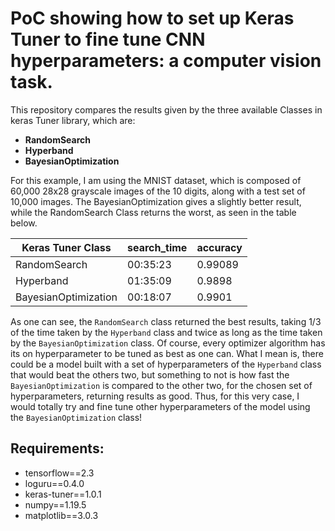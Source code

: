 # PoC showing how to set up Keras Tuner to fine tune CNN hyperparameters: a computer vision task.

This repository compares the results given by the three available Classes in keras Tuner library, which are: 

 - **RandomSearch**
 - **Hyperband**
 - **BayesianOptimization**

For this example, I am using the MNIST dataset, which is composed of 60,000 28x28 grayscale images of the 10 digits, along with a test set of 10,000 images. The BayesianOptimization gives a slightly better result, while the RandomSearch Class returns the worst, as seen in the table below.

|Keras Tuner Class|search_time|accuracy| 
|-----|-------|------| 
|RandomSearch|00:35:23|0.99089| 
|Hyperband|01:35:09|0.9898|
|BayesianOptimization|00:18:07|0.9901|

As one can see, the `RandomSearch` class returned the best results, taking 1/3 of the time taken by the `Hyperband` class and twice as long as the time taken by the `BayesianOptimization` class. Of course, every optimizer algorithm has its on hyperparameter to be tuned as best as one can. What I mean is, there could be a model built with a set of hyperparameters of the `Hyperband` class that would beat the others two, but something to not is how fast the `BayesianOptimization` is compared to the other two, for the chosen set of hyperparameters, returning results as good. Thus, for this very case, I would totally try and fine tune other hyperparameters of the model using the `BayesianOptimization` class!

## Requirements:

 - tensorflow==2.3
 - loguru==0.4.0
 - keras-tuner==1.0.1
 - numpy==1.19.5
 - matplotlib==3.0.3

```python

```
